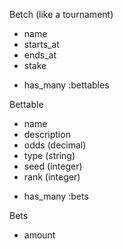 Betch (like a tournament)
* name
* starts_at
* ends_at
* stake

- has_many :bettables

Bettable
* name
* description
* odds (decimal)
* type (string)
* seed (integer)
* rank (integer)

- has_many :bets

Bets
* amount

